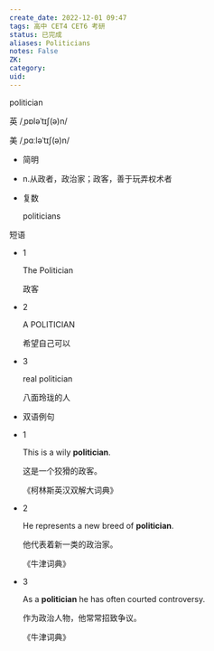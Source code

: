 ```yaml
---
create_date: 2022-12-01 09:47
tags: 高中 CET4 CET6 考研
status: 已完成 
aliases: Politicians
notes: False
ZK: 
category: 
uid: 
---
```


politician

英  /ˌpɒləˈtɪʃ(ə)n/  

美  /ˌpɑːləˈtɪʃ(ə)n/  

-   简明

-   n.从政者，政治家；政客，善于玩弄权术者



-   复数
    
    politicians

短语

-   1
    
    The Politician
    
    政客
    
-   2
    
    A POLITICIAN
    
    希望自己可以
    
-   3
    
    real politician
    
    八面玲珑的人
    


-   双语例句

-   1
    
    This is a wily **politician**.
    
    这是一个狡猾的政客。
    
    《柯林斯英汉双解大词典》
    
-   2
    
    He represents a new breed of **politician**.
    
    他代表着新一类的政治家。
    
    《牛津词典》
    
-   3
    
    As a **politician** he has often courted controversy.
    
    作为政治人物，他常常招致争议。
    
    《牛津词典》
